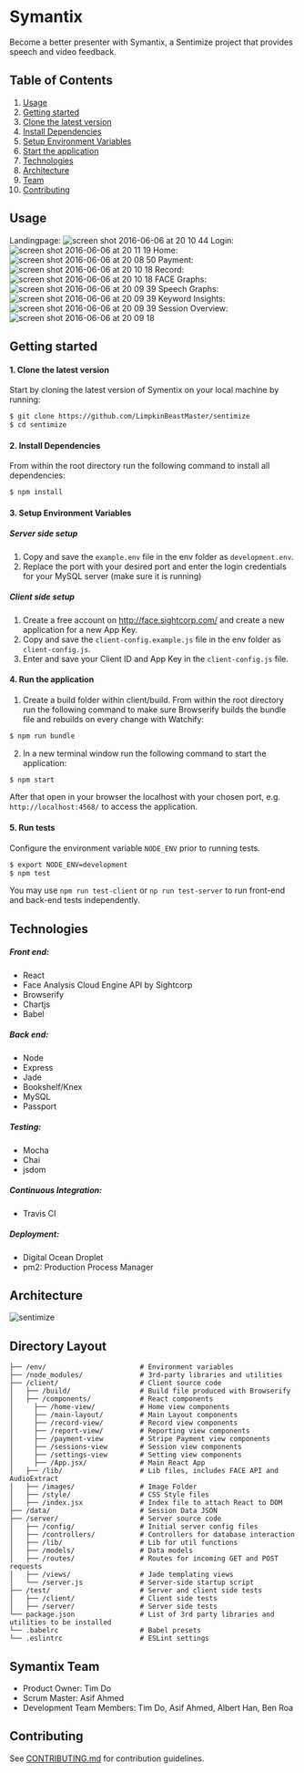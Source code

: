 # Symantix

  Become a better presenter with Symantix, a Sentimize project that provides speech and video feedback.

## Table of Contents
1. [Usage](#Usage)
2. [Getting started](#Getting-Started)
  1. [Clone the latest version](#Installing-Dependencies)
  2. [Install Dependencies](#Installing-Dependencies)
  3. [Setup Environment Variables](#Environment-Variables)
  4. [Start the application](#Start-application)
3. [Technologies](#Technologies)
4. [Architecture](#Architecture)
5. [Team](#Team)
6. [Contributing](#Contributing)

## Usage

Landingpage:
![screen shot 2016-06-06 at 20 10 44](http://s33.postimg.org/5nqob4l7j/image.png)
Login:
![screen shot 2016-06-06 at 20 11 19](http://s33.postimg.org/7czrj70wv/image.png)
Home:
![screen shot 2016-06-06 at 20 08 50](http://s33.postimg.org/w2oov2t7j/image.png)
Payment:
![screen shot 2016-06-06 at 20 10 18](http://s33.postimg.org/veb8ye53z/image.png)
Record:
![screen shot 2016-06-06 at 20 10 18](http://s33.postimg.org/veb8ye53z/image.png)
FACE Graphs:
![screen shot 2016-06-06 at 20 09 39](http://s33.postimg.org/veb8ye53z/image.png)
Speech Graphs:
![screen shot 2016-06-06 at 20 09 39](http://s33.postimg.org/veb8ye53z/image.png)
Keyword Insights:
![screen shot 2016-06-06 at 20 09 39](http://s33.postimg.org/veb8ye53z/image.png)
Session Overview:
![screen shot 2016-06-06 at 20 09 18](http://s33.postimg.org/veb8ye53z/image.png)

## Getting started

#### 1. Clone the latest version

  Start by cloning the latest version of Symentix on your local machine by running:

  ```sh
  $ git clone https://github.com/LimpkinBeastMaster/sentimize
  $ cd sentimize
  ```

#### 2. Install Dependencies
  From within the root directory run the following command to install all dependencies:

  ```sh
  $ npm install
  ```

#### 3. Setup Environment Variables

##### Server side setup

  1. Copy and save the  ``` example.env ``` file in the env folder as ``` development.env ```.
  2. Replace the port with your desired port and enter the login credentials for your MySQL server (make sure it is running)

##### Client side setup

  1. Create a free account on http://face.sightcorp.com/ and create a new application for a new App Key.
  2. Copy and save the  ``` client-config.example.js ``` file in the env folder as ``` client-config.js ```.
  3. Enter and save your Client ID and App Key in the ``` client-config.js ``` file.

#### 4. Run the application

  1. Create a build folder within client/build. From within the root directory run the following command to make sure Browserify builds the bundle file and rebuilds on every change with Watchify:

  ```sh
  $ npm run bundle
  ```

  2. In a new terminal window run the following command to start the application:

  ```sh
  $ npm start
  ```

  After that open in your browser the localhost with your chosen port, e.g. ``` http://localhost:4568/ ``` to access the application.

#### 5. Run tests

  Configure the environment variable `NODE_ENV` prior to running tests.

   ```sh
  $ export NODE_ENV=development
  $ npm test
  ```

  You may use `npm run test-client` or `np run test-server` to run front-end and back-end tests independently.

## Technologies

##### Front end:
- React
- Face Analysis Cloud Engine API by Sightcorp
- Browserify
- Chartjs
- Babel

##### Back end:
- Node
- Express
- Jade
- Bookshelf/Knex
- MySQL
- Passport

##### Testing:
- Mocha
- Chai
- jsdom

##### Continuous Integration:
- Travis CI

##### Deployment:
- Digital Ocean Droplet
- pm2: Production Process Manager

## Architecture
![sentimize](https://cloud.githubusercontent.com/assets/10008938/15795587/c0bfd19a-29a7-11e6-9402-de7dabdf1526.png)

<!-- ### Database Schema
<b> to be added </b> -->

## Directory Layout
```
├── /env/                       # Environment variables
├── /node_modules/              # 3rd-party libraries and utilities
├── /client/                    # Client source code
│   ├── /build/                 # Build file produced with Browserify
│   ├── /components/            # React components
│     ├── /home-view/           # Home view components
│     ├── /main-layout/         # Main Layout components
│     ├── /record-view/         # Record view components
│     ├── /report-view/         # Reporting view components
│     ├── /payment-view         # Stripe Payment view components
│     ├── /sessions-view        # Session view components
│     ├── /settings-view        # Setting view components
│     ├── /App.jsx/             # Main React App
│   ├── /lib/                   # Lib files, includes FACE API and AudioExtract
│   ├── /images/                # Image Folder
│   ├── /style/                 # CSS Style files
│   ├── /index.jsx              # Index file to attach React to DOM
├── /data/                      # Session Data JSON
├── /server/                    # Server source code
│   ├── /config/                # Initial server config files
│   ├── /controllers/           # Controllers for database interaction
│   ├── /lib/                   # Lib for util functions
│   ├── /models/                # Data models
│   ├── /routes/                # Routes for incoming GET and POST requests
│   ├── /views/                 # Jade templating views
│   └── /server.js              # Server-side startup script
├── /test/                      # Server and client side tests
│   ├── /client/                # Client side tests
│   ├── /server/                # Server side tests
└── package.json                # List of 3rd party libraries and utilities to be installed
└── .babelrc                    # Babel presets
└── .eslintrc                   # ESLint settings
```

## Symantix Team
  - Product Owner:            Tim Do
  - Scrum Master:             Asif Ahmed
  - Development Team Members: Tim Do, Asif Ahmed, Albert Han, Ben Roa

## Contributing
See [CONTRIBUTING.md](CONTRIBUTING.md) for contribution guidelines.
